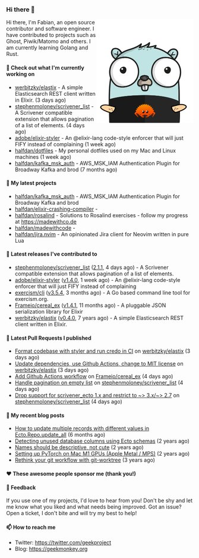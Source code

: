 ### Hi there 👋

<img align="right" src="https://raw.githubusercontent.com/halfdan/halfdan/master/assets/rustgopher.png" width="260">

Hi there, I'm Fabian, an open source contributor and software engineer. I have contributed to projects such as Ghost, Piwik/Matomo and others. I am currently learning Golang and Rust.

#### 👷 Check out what I'm currently working on

- [werbitzky/elastix](https://github.com/werbitzky/elastix) - A simple Elasticsearch REST client written in Elixir. (3 days ago)
- [stephenmoloney/scrivener_list](https://github.com/stephenmoloney/scrivener_list) - A Scrivener compatible extension that allows pagination of a list of elements. (4 days ago)
- [adobe/elixir-styler](https://github.com/adobe/elixir-styler) - An @elixir-lang code-style enforcer that will just FIFY instead of complaining (1 week ago)
- [halfdan/dotfiles](https://github.com/halfdan/dotfiles) - My personal dotfiles used on my Mac and Linux machines (1 week ago)
- [halfdan/kafka_msk_auth](https://github.com/halfdan/kafka_msk_auth) - AWS_MSK_IAM Authentication Plugin for Broadway Kafka and brod (7 months ago)

#### 🌱 My latest projects

- [halfdan/kafka_msk_auth](https://github.com/halfdan/kafka_msk_auth) - AWS_MSK_IAM Authentication Plugin for Broadway Kafka and brod
- [halfdan/elixir-crashing-compiler](https://github.com/halfdan/elixir-crashing-compiler) - 
- [halfdan/rosalind](https://github.com/halfdan/rosalind) - Solutions to Rosalind exercises - follow my progress at https://madewithco.de
- [halfdan/madewithcode](https://github.com/halfdan/madewithcode) - 
- [halfdan/jira.nvim](https://github.com/halfdan/jira.nvim) - An opinionated Jira client for Neovim written in pure Lua

#### 🔭 Latest releases I've contributed to

- [stephenmoloney/scrivener_list](https://github.com/stephenmoloney/scrivener_list) ([2.1.1](https://github.com/stephenmoloney/scrivener_list/releases/tag/2.1.1), 4 days ago) - A Scrivener compatible extension that allows pagination of a list of elements.
- [adobe/elixir-styler](https://github.com/adobe/elixir-styler) ([v1.4.0](https://github.com/adobe/elixir-styler/releases/tag/v1.4.0), 1 week ago) - An @elixir-lang code-style enforcer that will just FIFY instead of complaining
- [exercism/cli](https://github.com/exercism/cli) ([v3.5.4](https://github.com/exercism/cli/releases/tag/v3.5.4), 3 months ago) - A Go based command line tool for exercism.org.
- [Frameio/cereal_ex](https://github.com/Frameio/cereal_ex) ([v1.4.1](https://github.com/Frameio/cereal_ex/releases/tag/v1.4.1), 11 months ago) - A pluggable JSON serialization library for Elixir
- [werbitzky/elastix](https://github.com/werbitzky/elastix) ([v0.4.0](https://github.com/werbitzky/elastix/releases/tag/v0.4.0), 7 years ago) - A simple Elasticsearch REST client written in Elixir.

#### 🔨 Latest Pull Requests I published

- [Format codebase with styler and run credo in CI](https://github.com/werbitzky/elastix/pull/79) on [werbitzky/elastix](https://github.com/werbitzky/elastix) (3 days ago)
- [Update dependencies, use Github Actions, change to MIT license](https://github.com/werbitzky/elastix/pull/77) on [werbitzky/elastix](https://github.com/werbitzky/elastix) (3 days ago)
- [Add Github Actions workflow](https://github.com/Frameio/cereal_ex/pull/22) on [Frameio/cereal_ex](https://github.com/Frameio/cereal_ex) (4 days ago)
- [Handle pagination on empty list](https://github.com/stephenmoloney/scrivener_list/pull/14) on [stephenmoloney/scrivener_list](https://github.com/stephenmoloney/scrivener_list) (4 days ago)
- [Drop support for scrivener_ecto 1.x and restrict to ~&gt; 3.x/~&gt; 2.7](https://github.com/stephenmoloney/scrivener_list/pull/13) on [stephenmoloney/scrivener_list](https://github.com/stephenmoloney/scrivener_list) (4 days ago)

#### 📜 My recent blog posts

- [How to update multiple records with different values in Ecto.Repo.update_all](https://geekmonkey.org/updating-multiple-records-with-different-values-in-ecto-repo-update_all/) (6 months ago)
- [Detecting unused database columns using Ecto schemas](https://geekmonkey.org/detecting-unused-database-columns-using-ecto-schemas/) (2 years ago)
- [Names should be descriptive, not cute](https://geekmonkey.org/names-should-be-descriptive-not-cute/) (2 years ago)
- [Setting up PyTorch on Mac M1 GPUs (Apple Metal / MPS)](https://geekmonkey.org/setting-up-jupyter-lab-with-pytorch-on-a-mac-with-gpu/) (2 years ago)
- [Rethink your git workflow with git-worktree](https://geekmonkey.org/rethink-your-git-workflow-with-git-worktree/) (3 years ago)

#### ❤️ These awesome people sponsor me (thank you!)


#### 💬 Feedback

If you use one of my projects, I'd love to hear from you! Don't be shy and let me know what you liked
and what needs being improved. Got an issue? Open a ticket, I don't bite and will try my best to help!

#### 📫 How to reach me

- Twitter: https://twitter.com/geekproject
- Blog: https://geekmonkey.org
